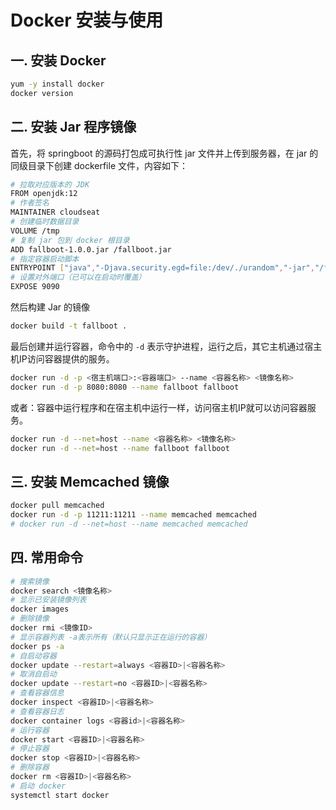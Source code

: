 # Docker 安装与使用

## 一. 安装 Docker

```bash
yum -y install docker
docker version
```

## 二. 安装 Jar 程序镜像

首先，将 springboot 的源码打包成可执行性 jar 文件并上传到服务器，在 jar 的同级目录下创建 dockerfile 文件，内容如下：

```bash
# 拉取对应版本的 JDK
FROM openjdk:12
# 作者签名
MAINTAINER cloudseat
# 创建临时数据目录
VOLUME /tmp
# 复制 jar 包到 docker 根目录
ADD fallboot-1.0.0.jar /fallboot.jar
# 指定容器启动脚本
ENTRYPOINT ["java","-Djava.security.egd=file:/dev/./urandom","-jar","/fallboot.jar"]
# 设置对外端口（已可以在启动时覆盖）
EXPOSE 9090
```

然后构建 Jar 的镜像

```bash
docker build -t fallboot .
```

最后创建并运行容器，命令中的 `-d` 表示守护进程，运行之后，其它主机通过宿主机IP访问容器提供的服务。

```bash
docker run -d -p <宿主机端口>:<容器端口> --name <容器名称> <镜像名称>
docker run -d -p 8080:8080 --name fallboot fallboot
```

或者：容器中运行程序和在宿主机中运行一样，访问宿主机IP就可以访问容器服务。

```bash
docker run -d --net=host --name <容器名称> <镜像名称>
docker run -d --net=host --name fallboot fallboot
```

## 三. 安装 Memcached 镜像

```bash
docker pull memcached
docker run -d -p 11211:11211 --name memcached memcached
# docker run -d --net=host --name memcached memcached
```

## 四. 常用命令

```bash
# 搜索镜像
docker search <镜像名称>
# 显示已安装镜像列表
docker images
# 删除镜像
docker rmi <镜像ID>
# 显示容器列表 -a表示所有（默认只显示正在运行的容器）
docker ps -a
# 自启动容器
docker update --restart=always <容器ID>|<容器名称>
# 取消自启动
docker update --restart=no <容器ID>|<容器名称>
# 查看容器信息
docker inspect <容器ID>|<容器名称>
# 查看容器日志
docker container logs <容器id>|<容器名称>
# 运行容器
docker start <容器ID>|<容器名称>
# 停止容器
docker stop <容器ID>|<容器名称>
# 删除容器
docker rm <容器ID>|<容器名称>
# 启动 docker
systemctl start docker
```
